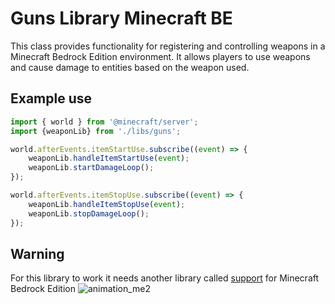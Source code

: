 # Guns Library Minecraft BE
This class provides functionality for registering and controlling weapons in a Minecraft Bedrock Edition environment. 
It allows players to use weapons and cause damage to entities based on the weapon used.
## Example use
```js
import { world } from '@minecraft/server';
import {weaponLib} from './libs/guns';

world.afterEvents.itemStartUse.subscribe((event) => {
    weaponLib.handleItemStartUse(event);
    weaponLib.startDamageLoop();
});

world.afterEvents.itemStopUse.subscribe((event) => {
    weaponLib.handleItemStopUse(event);
    weaponLib.stopDamageLoop();
});

```
## Warning
For this library to work it needs another library called [support](https://github.com/All4nBK/Support-Script-Bedrock) for Minecraft Bedrock Edition
![animation_me2](https://github.com/All4nBK/Guns-Library-Minecraft-BE/assets/101974432/0a6117fa-4f05-486f-ba62-05d8722ea525)
